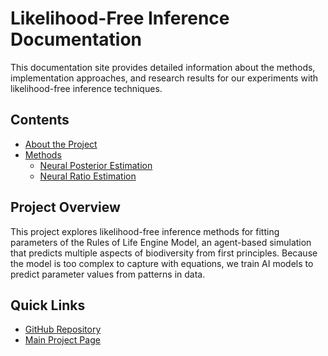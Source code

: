 # Likelihood-Free Inference Documentation

This documentation site provides detailed information about the methods, implementation approaches, and research results for our experiments with likelihood-free inference techniques.

## Contents

- [About the Project](about.html)
- [Methods](methods/)
  - [Neural Posterior Estimation](methods/npe.html)
  - [Neural Ratio Estimation](methods/nre.html)

## Project Overview

This project explores likelihood-free inference methods for fitting parameters of the Rules of Life Engine Model, an agent-based simulation that predicts multiple aspects of biodiversity from first principles. Because the model is too complex to capture with equations, we train AI models to predict parameter values from patterns in data.

## Quick Links

- [GitHub Repository](https://github.com/role-model/likelihood-free-inference)
- [Main Project Page](../)